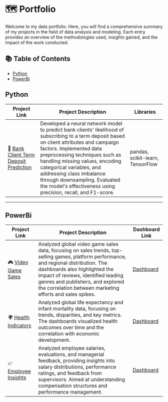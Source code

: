 # 🗺 Portfolio

Welcome to my data portfolio. Here, you will find a comprehensive summary of my projects in the field of data analysis and modeling. Each entry provides an overview of the methodologies used, insights gained, and the impact of the work conducted.

## 📚 Table of Contents

- [Python](#python)
- [PowerBi](#powerbi)

## Python

| Project Link | Project Description | Libraries |
|---|---|---|
| 🏦 [Bank Client Term Deposit Prediction](https://github.com/juantrillo1997/Bank-Marketing-Prediction-Analysis-Modeling-and-Class-Imbalance-Handling) | Developed a neural network model to predict bank clients' likelihood of subscribing to a term deposit based on client attributes and campaign factors. Implemented data preprocessing techniques such as handling missing values, encoding categorical variables, and addressing class imbalance through downsampling. Evaluated the model's effectiveness using precision, recall, and F1-score. | pandas, scikit-learn, TensorFlow |

***

## PowerBi

| Project Link | Project Description | Dashboard Link |
|---|---|---|
| 🎮 [Video Game Sales](https://github.com/juantrillo1997/PowerBi-projects/tree/main/Proyecto1) | Analyzed global video game sales data, focusing on sales trends, top-selling games, platform performance, and regional distribution. The dashboards also highlighted the impact of reviews, identified leading genres and publishers, and explored the correlation between marketing efforts and sales spikes. | [Dashboard](https://app.powerbi.com/view?r=eyJrIjoiNzhkODZlMGMtNGY0OS00YjY4LWI1OWItZjMxZjc4NmVjYWQyIiwidCI6IjZiNTE0YzI5LTIzOTEtNDgzMS1iNzc0LTg0ZjM1YzQ1YmYwMSIsImMiOjh9) |
| 🌍 [Health Indicators](https://github.com/juantrillo1997/PowerBi-projects/tree/main/Proyecto2) | Analyzed global life expectancy and infant mortality data, focusing on trends, disparities, and key metrics. The dashboards visualized health outcomes over time and the correlation with economic development. | [Dashboard](https://app.powerbi.com/view?r=eyJrIjoiYjFlMzg4YmYtYmI0OC00NDQ5LThkYmUtMTg5NzM2ZDIxMWY5IiwidCI6IjZiNTE0YzI5LTIzOTEtNDgzMS1iNzc0LTg0ZjM1YzQ1YmYwMSIsImMiOjh9) |
| 📈 [Employee Insights](https://github.com/juantrillo1997/PowerBi-projects/tree/main/Proyecto3) | Analyzed employee salaries, evaluations, and managerial feedback, providing insights into salary distributions, performance ratings, and feedback from supervisors. Aimed at understanding compensation structures and performance management. | [Dashboard](https://app.powerbi.com/view?r=eyJrIjoiNGZlYjFjZWItNTdiOS00NDAxLTg4OWQtODE3ZTQyYmZjYzdlIiwidCI6IjZiNTE0YzI5LTIzOTEtNDgzMS1iNzc0LTg0ZjM1YzQ1YmYwMSIsImMiOjh9) |
